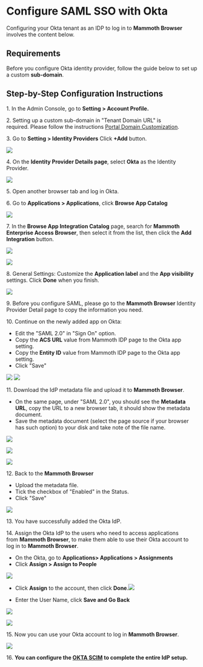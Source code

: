 Configure SAML SSO with Okta
=========================================

Configuring your Okta tenant as an IDP to log in to **Mammoth Browser** involves the content below.

Requirements
------------

Before you configure Okta identity provider, follow the guide below to set up a custom **sub-domain**.

Step­-by­-Step Configuration Instructions
-----------------------------------------

1\. In the Admin Console, go to **Setting > Account Profile.**

2\. Setting up a custom sub-domain in "Tenant Domain URL" is required. Please follow the instructions [Portal Domain Customization](#).

3\. Go to **Setting > Identity Providers** Click **\+Add** button.

![](./images/sso/oktaidp.png)

4\. On the **Identity Provider Details page**, select **Okta** as the Identity Provider.

![](./images/sso/selectokta.png)

5. Open another browser tab and log in Okta.

6\. Go to **Applications > Applications**, click **Browse App Catalog**

![](./images/sso/okta_browse.png)

7\. In the **Browse App Integration Catalog** page, search for **Mammoth Enterprise Access Browser**, then select it from the list, then click the **Add Integration** button.

![](./images/sso/okta_search.png)

![](./images/sso/okta_mammoth_app.png)

8\. General Settings: Customize the **Application label** and the **App visibility** settings. Click **Done** when you finish.

![](./images/sso/APPName.png)

  
9\. Before you configure SAML, please go to the **Mammoth Browser** Identity Provider Detail page to copy the information you need.

10. Continue on the newly added app on Okta:

*   Edit the "SAML 2.0" in "Sign On" option.
*   Copy the **ACS URL** value from Mammoth IDP page to the Okta app setting.
*   Copy the **Entity ID** value from Mammoth IDP page to the Okta app setting.
*   Click "Save"

![](./images/sso/SAMLconfig.png)
![](./images/sso/SAMLconfig2.png)

11\. Download the IdP metadata file and upload it to **Mammoth Browser**.

*   On the same page, under "SAML 2.0", you should see the **Metadata URL**, copy the URL to a new browser tab, it should show the metadata document.
*   Save the metadata document (select the page source if your browser has such option) to your disk and take note of the file name.

![](./images/sso/metadata.png)

![](./images/sso/xml.png)

![](./images/sso/savexml.png)

12. Back to the **Mammoth Browser**

*   Upload the metadata file.
*   Tick the checkbox of "Enabled" in the Status.
*   Click "Save"

![](./images/sso/uploadenable.png)

13. You have successfully added the Okta IdP.

14\. Assign the Okta IdP to the users who need to access applications from **Mammoth Browser**, to make them able to use their Okta account to log in to **Mammoth Browser**.

*   On the Okta, go to **Applications> Applications > Assignments**
*   Click **Assign > Assign to People**

![](./images/sso/assign.png)

*   Click **Assign** to the account, then click **Done**.![](./images/sso/newassign.png)

*   Enter the User Name, click **Save and Go Back**

![](./images/sso/newname.png)

![](./images/sso/assignednew.png)

15. Now you can use your Okta account to log in **Mammoth Browser**.

![](./images/sso/success.png)

16. **You can configure the [OKTA SCIM](./SCIM-config-guide.md) to complete the entire IdP setup.**